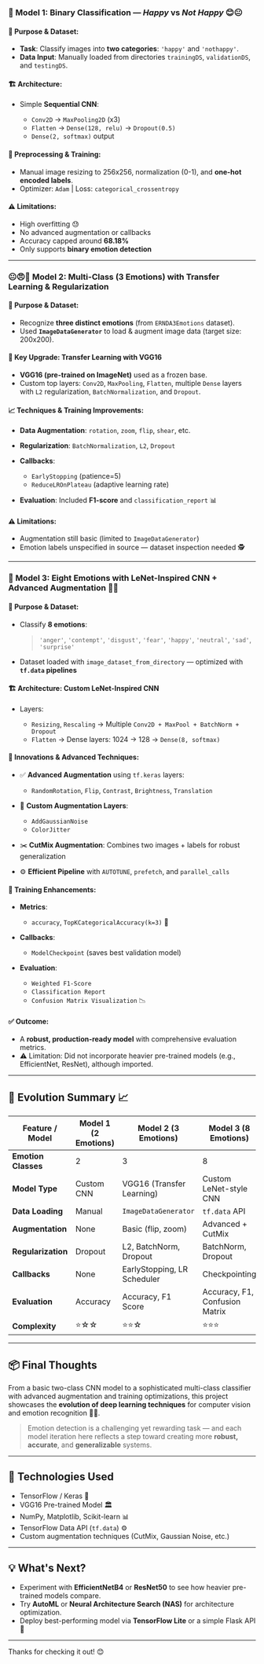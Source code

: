 ### 🧠 Model 1: Binary Classification — *Happy* vs *Not Happy* 😊😐

#### 🔧 Purpose & Dataset:

* **Task**: Classify images into **two categories**: `'happy'` and `'nothappy'`.
* **Data Input**: Manually loaded from directories `trainingDS`, `validationDS`, and `testingDS`.

#### 🏗️ Architecture:

* Simple **Sequential CNN**:

  * `Conv2D` → `MaxPooling2D` (x3)
  * `Flatten` → `Dense(128, relu)` → `Dropout(0.5)`
  * `Dense(2, softmax)` output

#### 🧪 Preprocessing & Training:

* Manual image resizing to 256x256, normalization (0-1), and **one-hot encoded labels**.
* Optimizer: `Adam` | Loss: `categorical_crossentropy`

#### ⚠️ Limitations:

* High overfitting 😓
* No advanced augmentation or callbacks
* Accuracy capped around **68.18%**
* Only supports **binary emotion detection**

---

### 😐😠🙂 Model 2: Multi-Class (3 Emotions) with Transfer Learning & Regularization

#### 🎯 Purpose & Dataset:

* Recognize **three distinct emotions** (from `ERNDA3Emotions` dataset).
* Used **`ImageDataGenerator`** to load & augment image data (target size: 200x200).

#### 🔁 Key Upgrade: **Transfer Learning with VGG16**

* **VGG16 (pre-trained on ImageNet)** used as a frozen base.
* Custom top layers: `Conv2D`, `MaxPooling`, `Flatten`, multiple `Dense` layers with `L2` regularization, `BatchNormalization`, and `Dropout`.

#### 📈 Techniques & Training Improvements:

* **Data Augmentation**: `rotation`, `zoom`, `flip`, `shear`, etc.
* **Regularization**: `BatchNormalization`, `L2`, `Dropout`
* **Callbacks**:

  * `EarlyStopping` (patience=5)
  * `ReduceLROnPlateau` (adaptive learning rate)
* **Evaluation**: Included **F1-score** and `classification_report` 📊

#### ⚠️ Limitations:

* Augmentation still basic (limited to `ImageDataGenerator`)
* Emotion labels unspecified in source — dataset inspection needed 🕵️

---

### 🤯 Model 3: Eight Emotions with LeNet-Inspired CNN + Advanced Augmentation 🎨🔬

#### 🎯 Purpose & Dataset:

* Classify **8 emotions**:

  > `'anger'`, `'contempt'`, `'disgust'`, `'fear'`, `'happy'`, `'neutral'`, `'sad'`, `'surprise'`
* Dataset loaded with `image_dataset_from_directory` — optimized with **`tf.data` pipelines**

#### 🏗️ Architecture: **Custom LeNet-Inspired CNN**

* Layers:

  * `Resizing`, `Rescaling` → Multiple `Conv2D + MaxPool + BatchNorm + Dropout`
  * `Flatten` → Dense layers: 1024 → 128 → `Dense(8, softmax)`

#### 🔬 Innovations & Advanced Techniques:

* ✅ **Advanced Augmentation** using `tf.keras` layers:

  * `RandomRotation`, `Flip`, `Contrast`, `Brightness`, `Translation`
* 🧪 **Custom Augmentation Layers**:

  * `AddGaussianNoise`
  * `ColorJitter`
* ✂️ **CutMix Augmentation**: Combines two images + labels for robust generalization
* ⚙️ **Efficient Pipeline** with `AUTOTUNE`, `prefetch`, and `parallel_calls`

#### 🧠 Training Enhancements:

* **Metrics**:

  * `accuracy`, `TopKCategoricalAccuracy(k=3)` 🎯
* **Callbacks**:

  * `ModelCheckpoint` (saves best validation model)
* **Evaluation**:

  * `Weighted F1-Score`
  * `Classification Report`
  * `Confusion Matrix Visualization` 📉

#### ✅ Outcome:

* A **robust, production-ready model** with comprehensive evaluation metrics.
* ⚠️ Limitation: Did not incorporate heavier pre-trained models (e.g., EfficientNet, ResNet), although imported.

---

## 🔁 Evolution Summary 📈

| Feature / Model     | Model 1 (2 Emotions) | Model 2 (3 Emotions)        | Model 3 (8 Emotions)           |
| ------------------- | -------------------- | --------------------------- | ------------------------------ |
| **Emotion Classes** | 2                    | 3                           | 8                              |
| **Model Type**      | Custom CNN           | VGG16 (Transfer Learning)   | Custom LeNet-style CNN         |
| **Data Loading**    | Manual               | `ImageDataGenerator`        | `tf.data` API                  |
| **Augmentation**    | None                 | Basic (flip, zoom)          | Advanced + CutMix              |
| **Regularization**  | Dropout              | L2, BatchNorm, Dropout      | BatchNorm, Dropout             |
| **Callbacks**       | None                 | EarlyStopping, LR Scheduler | Checkpointing                  |
| **Evaluation**      | Accuracy             | Accuracy, F1 Score          | Accuracy, F1, Confusion Matrix |
| **Complexity**      | ⭐☆☆                  | ⭐⭐☆                         | ⭐⭐⭐                            |

---

## 📦 Final Thoughts

From a basic two-class CNN model to a sophisticated multi-class classifier with advanced augmentation and training optimizations, this project showcases the **evolution of deep learning techniques** for computer vision and emotion recognition 🧠💥.

> Emotion detection is a challenging yet rewarding task — and each model iteration here reflects a step toward creating more **robust, accurate**, and **generalizable** systems.

---

## 🔗 Technologies Used

* TensorFlow / Keras 🧪
* VGG16 Pre-trained Model 🏛️
* NumPy, Matplotlib, Scikit-learn 📊
* TensorFlow Data API (`tf.data`) ⚙️
* Custom augmentation techniques (CutMix, Gaussian Noise, etc.)

---

## 💡 What's Next?

* Experiment with **EfficientNetB4** or **ResNet50** to see how heavier pre-trained models compare.
* Try **AutoML** or **Neural Architecture Search (NAS)** for architecture optimization.
* Deploy best-performing model via **TensorFlow Lite** or a simple Flask API 🔗

---

Thanks for checking it out! 😊
